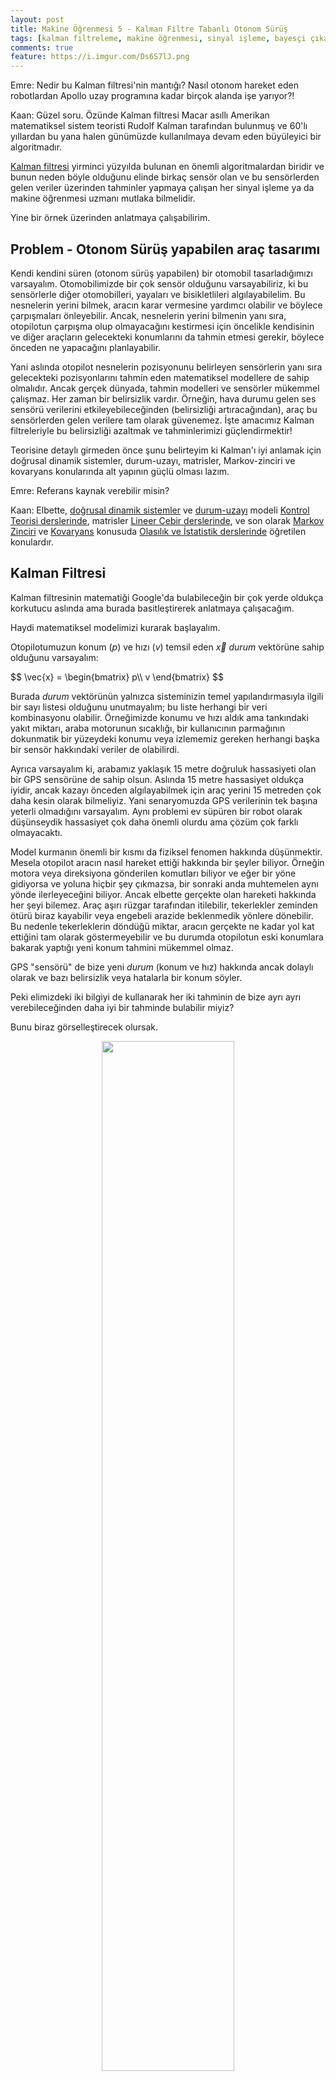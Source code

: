 ```yaml
---
layout: post
title: Makine Öğrenmesi 5 - Kalman Filtre Tabanlı Otonom Sürüş
tags: [kalman filtreleme, makine öğrenmesi, sinyal işleme, bayesçi çıkarım]
comments: true
feature: https://i.imgur.com/Ds6S7lJ.png
---
```


Emre: Nedir bu Kalman filtresi'nin mantığı? Nasıl otonom hareket eden robotlardan Apollo uzay programına kadar birçok alanda işe yarıyor?! 

Kaan: Güzel soru. Özünde Kalman filtresi Macar asıllı Amerikan matematiksel sistem teoristi Rudolf Kalman tarafından bulunmuş ve 60'lı yıllardan bu yana halen günümüzde kullanılmaya devam eden büyüleyici bir algoritmadır.

<a href="https://en.wikipedia.org/wiki/Kalman_filter#Underlying_dynamical_system_model">Kalman filtresi</a> yirminci yüzyılda bulunan en önemli algoritmalardan biridir ve bunun neden böyle olduğunu elinde birkaç sensör olan ve bu sensörlerden gelen veriler üzerinden tahminler yapmaya çalışan her sinyal işleme ya da makine öğrenmesi uzmanı mutlaka bilmelidir. 

Yine bir örnek üzerinden anlatmaya çalışabilirim.

## Problem - Otonom Sürüş yapabilen araç tasarımı

Kendi kendini süren (otonom sürüş yapabilen) bir otomobil tasarladığımızı varsayalım. Otomobilimizde bir çok sensör olduğunu varsayabiliriz, ki bu sensörlerle diğer otomobilleri, yayaları ve bisikletlileri algılayabilelim. Bu nesnelerin yerini bilmek, aracın karar vermesine yardımcı olabilir ve böylece çarpışmaları önleyebilir. Ancak, nesnelerin yerini bilmenin yanı sıra, otopilotun çarpışma olup olmayacağını kestirmesi için öncelikle kendisinin ve diğer araçların gelecekteki konumlarını da tahmin etmesi gerekir, böylece önceden ne yapacağını planlayabilir. 

Yani aslında otopilot nesnelerin pozisyonunu belirleyen sensörlerin yanı sıra gelecekteki pozisyonlarını tahmin eden matematiksel modellere de sahip olmalıdır. Ancak gerçek dünyada, tahmin modelleri ve sensörler mükemmel çalışmaz. Her zaman bir belirsizlik vardır. Örneğin, hava durumu gelen ses sensörü verilerini etkileyebileceğinden (belirsizliği artıracağından), araç bu sensörlerden gelen verilere tam olarak güvenemez. İşte amacımız Kalman filtreleriyle bu belirsizliği azaltmak ve tahminlerimizi güçlendirmektir!

Teorisine detaylı girmeden önce şunu belirteyim ki Kalman'ı iyi anlamak için doğrusal dinamik sistemler, durum-uzayı, matrisler, Markov-zinciri ve kovaryans konularında alt yapının güçlü olması lazım.   

Emre: Referans kaynak verebilir misin? 

Kaan: Elbette, <a href="https://en.wikipedia.org/wiki/Linear_dynamical_system">doğrusal dinamik sistemler</a> ve <a href="https://en.wikipedia.org/wiki/State-space_representation">durum-uzayı</a> modeli <a href="https://en.wikipedia.org/wiki/Control_theory">Kontrol Teorisi derslerinde</a>, matrisler <a href="https://math.mit.edu/~gs/linearalgebra/">Lineer Cebir derslerinde</a>, ve son olarak <a href="https://en.wikipedia.org/wiki/Markov_chain">Markov Zinciri</a> ve <a href="https://en.wikipedia.org/wiki/Covariance">Kovaryans</a> konusuda <a href="https://www.cs.ubc.ca/~murphyk/MLbook/"> Olasılık ve İstatistik derslerinde</a> öğretilen konulardır.  

## Kalman Filtresi

Kalman filtresinin matematiği Google'da bulabileceğin bir çok yerde oldukça korkutucu aslında ama burada basitleştirerek anlatmaya çalışacağım. 

Haydi matematiksel modelimizi kurarak başlayalım. 

Otopilotumuzun konum ($p$) ve hızı ($v$) temsil eden $\vec{x}$ *durum* vektörüne sahip olduğunu varsayalım:

<div>
$$
\vec{x} = \begin{bmatrix} 
p\\ 
v 
\end{bmatrix}
$$
</div>

Burada *durum* vektörünün yalnızca sisteminizin temel yapılandırmasıyla ilgili bir sayı listesi olduğunu unutmayalım; bu liste herhangi bir veri kombinasyonu olabilir. Örneğimizde konumu ve hızı aldık ama tankındaki yakıt miktarı, araba motorunun sıcaklığı, bir kullanıcının parmağının dokunmatik bir yüzeydeki konumu veya izlememiz gereken herhangi başka bir sensör hakkındaki veriler de olabilirdi.

Ayrıca varsayalım ki, arabamız yaklaşık 15 metre doğruluk hassasiyeti olan bir GPS sensörüne de sahip olsun.  Aslında 15 metre hassasiyet oldukça iyidir, ancak kazayı önceden algılayabilmek için araç yerini 15 metreden çok daha kesin olarak bilmeliyiz. Yani senaryomuzda GPS verilerinin tek başına yeterli olmadığını varsayalım. Aynı problemi ev süpüren bir robot olarak düşünseydik hassasiyet çok daha önemli olurdu ama çözüm çok farklı olmayacaktı.

Model kurmanın önemli bir kısmı da fiziksel fenomen hakkında düşünmektir. Mesela otopilot aracın nasıl hareket ettiği hakkında bir şeyler biliyor. Örneğin motora veya direksiyona gönderilen komutları biliyor ve eğer bir yöne gidiyorsa ve yoluna hiçbir şey çıkmazsa, bir sonraki anda muhtemelen aynı yönde ilerleyeceğini biliyor. Ancak elbette gerçekte olan hareketi hakkında her şeyi bilemez. Araç aşırı rüzgar tarafından itilebilir, tekerlekler zeminden ötürü biraz kayabilir veya engebeli arazide beklenmedik yönlere dönebilir. Bu nedenle tekerleklerin döndüğü miktar, aracın gerçekte ne kadar yol kat ettiğini tam olarak göstermeyebilir ve bu durumda otopilotun eski konumlara bakarak yaptığı yeni konum tahmini mükemmel olmaz.

GPS "sensörü" de bize yeni *durum* (konum ve hız) hakkında ancak dolaylı olarak ve bazı belirsizlik veya hatalarla bir konum söyler. 

Peki elimizdeki iki bilgiyi de kullanarak her iki tahminin de bize ayrı ayrı verebileceğinden daha iyi bir tahminde bulabilir miyiz? 

Bunu biraz görselleştirecek olursak.

<p align="center">
<img src="/images/kalman_fig0.png" width="65%" height="65%">
</p>

Dikkat et burada "gerçek" konumun ve hızın ne olduğunu bilmiyoruz. Bu nedenle $x_{t-1}$ *durumuna* ait konumu bile bir olasılık dağılımıyla (öncül dağılım) gösteriyoruz ve en yüksek olasılıkla aracın bu dağılımın beklenen değerinde ($\mu$) olduğunu düşünüyoruz. Figürde gösterdiğim $U$ bilgisi otopilotun bilgisi dahilinde motora giden hızlan/yavaşla komutlarını temsil eden kontrol değişken vektörü, kırmızı dağılım *durum* tahmin denklemleriyle elde ettiğimiz beklenen değeri $x_t$ olan tahmin dağılımı ve mavi dağılımda *ölçüm* (gözlem) tahmin denklemleriyle elde ettiğimiz beklenen değeri $z_t$ olan tahmin dağılımı olsun. Kalman filtresi, durum tahmin olasılık dağılımı ile ve ölçüm tahmin olasılık dağılımını çarparak yeni bir dağılım buluyor.  Bu dağılımın beklenen değeri $x_{est}$ aracın durumu ile ilgili yeni kestirimimiz oluyor ki bu kestirim aslında gerçekte yeni *durumunun* (konum + hız) ne olduğunu her iki tahminden de daha iyi bulur (yani varyansı durum tahmin dağılımı ve ölçüm tahmin dağılımın varyanslarından küçüktür ve beklenen değeri de optimal kestirimdir). 

Şimdi işin matematiğine biraz daha girelim. *Durum* vektörü tahmin denklemini şöyle kurabiliriz:

<div>
$$
\begin{equation} 
\begin{split} 
\color{red}{\mathbf{\hat{x}}_t} &= \mathbf{A} \mathbf{\hat{x}}_{t-1} + \mathbf{B} \color{red}{\vec{\mathbf{u}_t} + \varepsilon_{x}} 
\end{split}  
\end{equation}
$$
</div>

$\varepsilon_{x}$'in *durum* vektörü üzerinde bulunduğumuz tahmine ait belirsizliği modelleyen bir hata dağılımı olduğunu söyleyebiliriz ve Kalman filtresinde bu dağılım her zaman Gaussian varsayılır. Dikkat edersen tahminimiz aslında bir doğrusal denklem olarak kuruldu. $A$ ve $B$'de bu doğrusal dinamik denklemde *durum* vektörü $\hat{x}_{t-1}$ ve *kontrol* (dış etken) vektörü $\vec{u_t}$ ile çarpılan doğrusal sistem matrislerini temsil ediyor. 

Emre: Doğrusal sistemlerde bir dağılımın bir katsayı matrisiyle çarpılması ne anlama geliyor?


Kaan: Bunu görsel olarak göstersem daha iyi olur.

<p align="center">
<img src="/images/kalman_fig04.png" width="50%" height="50%">
</p>

Çarpılan matris orijinal dağılımdaki her noktayı alır ve yeni bir yere taşır, ki bu yeni yerler modelimiz doğruysa sistemin bir sonraki zaman adımında bulunacağı stokastik koşulları temsil eder. *Durum* derken burada sistemin fiziksel konumu ve fiziksel hızını kastediyoruz tabi çünkü *durum* vektörümüz bu iki parametreyi temsil ediyor. $A$ matrisi ile çarpımdan sonra varyans ve kovaryanslara aslında neler olduğundan birazdan bahsedeceğim. Ama şimdilik bu çarpımın yeni *durum* vektörünün kovaryans matrisini değiştirdiğini görmeni istedim.

Burada bir noktaya daha dikkat, dışarıdan herhangi bir şekilde kontrol edilmeyen sistemlerde kontrol vektörü ($\vec{u}$) ve kontrol matrisi $B$ gözardı edilir. 

Tahmini *durum* kestirimi aynı zamanda *öncül kestirim* diye de isimlendirilir çünkü ölçüm alınmadan önce hesaplanır.

Bir de ölçüm tahmin denklemine bakalım: 

<div>
$$
\begin{equation} 
\begin{split} 
\color{royalblue}{\mathbf{\hat{z}}_t} &= \mathbf{C} \color{red}{\mathbf{\hat{x}}_{t}} + \color{darkorange}{\varepsilon_{z}} 
\end{split}  
\end{equation}
$$
</div>

Burada $C$ yine doğrusal tahmin denkleminin katsayısı. Dikkat edersen ölçüm tahmininde girdi olarak *durum* vektör tahmini kullanılıyor ve denkleme ölçüm hatası olasılık dağılımı $\varepsilon_{z}$ 'yi ekliyoruz. Birazdan neden böyle yaptığımız netleşecek. Şimdilik bu hata dağılımının da Gaussian dağılım olduğunu söylemek yeterlidir.

Peki Kalman filtresi bu iki tahmini kullanarak güvenilir $x_{est}$ durum vektörü kestirimini (Kalman tahmini) nasıl yapıyor?

Bunu şöyle gösterebiliriz:

<div>
$$
\begin{equation} 
\begin{split} 
\color{yellowgreen}{\mathbf{x}_{est}} &= \color{red}{\mathbf{\hat{x}}_{t}} + \mathbf{K} (\color{royalblue}{\mathbf{z}_t} - \color{royalblue}{\mathbf{\hat{z}}_t}) 
\end{split}  
\end{equation}
$$
</div>

Evet, işin sırrı bu ifadede. Bu ifadeye *sonsal kestirim* denilir ve $K$ literatürde Kalman kazancı olarak geçen terimdir. Parantez içinde kalan $z_t - \hat{z}_t$ ise düzeltme terimi diye geçer. Peki tüm bunlar ne demek?

Bu denklem bize şunu söylüyor. Elimizde bir yeni *durum* vektörü tahmini $\hat{x}_t$ ve bir de sensörün göstereceği yeni konum tahmini (ölçüm tahmini) $\hat{z}_t$ var. 
Ölçüm tahminimiz ölçümden gelen gözlemle aynıysa o zaman parantez içindeki ifade sıfır olacaktır. Yani *durum* vektörü tahminimize güvenebiliriz. Farkın sıfırdan büyük olduğu zamanlardaysa, *durum* vektörü tahminimizin gözlemden gelen bir düzeltmeye ihtiyacı var demektir. Gözlemle gözleme ait ölçüm tahminimiz arasındaki fark bu düzeltmenin bir ölçüsü olacak. İşte bu farkın ne kadarını hesaba katacağımıza $K$ kalman kazancı karar verir. Kalman kazancı ortaya yeni çıkan bilginin bir ölçüsüdür. Eğer bu farkın ifade ettiği bilgi çoksa o zaman kazanç yüksek olacaktır. Yani ağırlığı artacaktır, aksi durumda küçük olacaktır. 

Kalman burada güzel bir şey yapıyor aslında; kim belirsizliği yüksek bir tahmini başka bir kestirimde yüksek ağırlıkla kullanmak ister ki?

## Doğrusal dinamik sistem modeli

Bu noktada yukarıda ortaya attığımız tahmin denklemlerindeki doğrusal dinamik sistem katsayılarını ($A,B,C$) hesaplama vakti geldi. Artık doğrusal dinamik sistemimizi modellemek için otonom sürüş yapan aracımızın hareket denklemlerini açıkça yazabiliriz. 

Hatırlarsan *durum* vektörümüzü şöyle tanımlamıştık:

<div>
$$
\vec{x} = \begin{bmatrix} 
p\\ 
v 
\end{bmatrix}
$$
</div>

Bu modeli kullanarak ve GPS'in sadece konum bilgisi $p$'yi raporladığını varsayarak $A,B$ ve $C$'yi hesaplayabiliriz ve bunun için de fiziğin konum ve hız için geçerli genel haraket denklemlerinden yararlanabiliriz. Neydi bizim meşhur sabit ivmeli haraketin hareket denklemleri: 

<div>
$$
\begin{split} 
\color{deeppink}{p_t} &= \color{royalblue}{p_{t-1}} + {t} &\color{royalblue}{v_{t-1}} + &\frac{1}{2} \color{darkorange}{a}_t {t}^2 \\ 
\color{deeppink}{v_t} &= &\color{royalblue}{v_{t-1}} + & \color{darkorange}{a}_t {t} 
\end{split}
$$
</div>

Bunu matris formunda şöyle yazabiliriz:

<div>
$$
\begin{align} 
\color{deeppink}{\mathbf{\hat{x}}_t} &= \begin{bmatrix} 
1 & t \\ 
0 & 1 
\end{bmatrix} \begin{bmatrix} 
p_{t-1}\\ 
v_{t-1} 
\end{bmatrix} +  \begin{bmatrix} 
t^2/2\\ 
t 
\end{bmatrix} a_t + \color{darkorange}{\varepsilon_{t}} 
\end{align}
$$
</div>

Ölçüm tahminimizi de şöyle modellemiştik:

<div>
$$
\begin{equation} 
\begin{split} 
\color{royalblue}{\mathbf{\hat{z}}_t} &= \mathbf{C} \color{red}{\mathbf{\hat{x}}_{t}} + \color{darkorange}{\varepsilon_{z}} 
\end{split}  
\end{equation}
$$
</div>

GPS sensörünün bize sadece konum bilgisi $p$'yi verdiğini varsaydığımıza göre; 

<div>
$$
\begin{align} 
\color{royalblue}{\mathbf{\hat{z}}_t} &= \begin{bmatrix} 
1 & 0 
\end{bmatrix} \begin{bmatrix} 
p_{t}\\ 
v_{t} 
\end{bmatrix} + \color{darkorange}{\varepsilon_{z}} 
\end{align}
$$
</div>

O zaman $A$, $B$ ve $C$'yi biliyoruz artık:

<div>
$$
\begin{align} 
A &= \begin{bmatrix} 
1 & t \\ 
0 & 1 
\end{bmatrix}\\
B &= \begin{bmatrix} 
t^2/2 \\
t \end{bmatrix} \\
C &= \begin{bmatrix} 
1 & 0
\end{bmatrix}

\end{align}
$$
</div>

## Kalman Filtre Algoritması

Kalman filtresi özyinelemeli olarak iki adımı tekrar eder; *tahmin* ve ölçümden gelen bilgiyle *güncelleme*. Elimizdeki bilgilerle bir tahmin yapılır ve ardından ölçmeden gelen bilgiyle bir düzeltme güncellemesi. Ardından ortaya çıkan sonsal dağılım bir sonraki adımda öncül dağılım olarak kullanılır. Böylece öncül inançlarımız da güncellenmiş olur. 

Buraya Bayesçi felsefeyle ilgili küçük bir not düşeyim; demek ki ön yargılı olmak değil, yeni bilgi geldiğinde bu yargıyı değiştirebilmek büyük kazanç sağlıyormuş!

## Tahmin

İşe varyans ve kovaryansın hesaplanmasıyla başlayabiliriz. 

Öncelikle *durum* vektörü ve ölçüm tahminlerimizde kullandığımız dağılımların varyanslarını yazalım:

<div>
$$
\begin{equation}  
\begin{aligned}  
\color{darkorange}{\varepsilon_{x}}  = \mathbf{E}_x &= 
\begin{bmatrix} 
\Sigma_{pp} & \Sigma_{pv} \\ 
\Sigma_{vp} & \Sigma_{vv} \\ 
\end{bmatrix} \\
\color{darkorange}{\varepsilon_{z}}  = \mathbf{E}_z &= \sigma_{z}^2
\end{aligned} 
\end{equation}
$$
</div>

*Durum* vektöründe birden fazla rassal değişken olduğu için $E_x$ aslında kovaryans, diğer yandan, ölçüm vektöründe sadece bir rassal değişken olduğu için $E_z$ de aslında bu değişkene ait varyansı temsil edecektir.

Bu bilgiyi kullanarak *durum* vektörü tahmini için elde edeceğimiz kovaryansı şöyle ifade edebiliriz:

<div>
$$
\begin{equation} 
\begin{split} 
\color{red}{\mathbf{\hat{\Sigma}_{t}}} = \mathbf{A} \mathbf{\Sigma_{t-1}} \mathbf{A}^T + \color{darkorange}{\mathbf{E}_x} 
\end{split} 
\end{equation} 
$$
</div>

### Çıkarım
Bu ifadenin çıkarımı o kadar da zor değil. $x$'in kovaryansını şöyle ifade edersek:

<div>
$$
Cov(x) = \Sigma
$$
</div>

ve tahmin denkleminde $A\hat{x}_{t-1}$ olduğunu bildiğimize göre, kovaryansın rassal değişkenin bir sabitle çarpımdan sonraki halini şöyle ifade edebiliriz:

<div>
$$
\begin{equation} 
\begin{split} 
Cov(\color{firebrick}{\mathbf{A}}x) &= \color{firebrick}{\mathbf{A}} \Sigma \color{firebrick}{\mathbf{A}}^T 
\end{split}  
\end{equation}
$$
</div>

Emre: Peki $B$ ve $u$'ya ne oldu?

Kaan: $u$ rassal bir değişken değil, ne olduğunu biliyoruz. O yüzden onun varyansından bahsedilemez. Bir sabitin varyansı gibi varyansını sıfır alıp ihmal ediyoruz.  

Bu aslında klasik olasılık teorisinden bildiğimiz bir çıkarım.

Herneyse, özetle bu ifadede yaptığımız şudur; öncül kovaryansı, $\mathbf{\Sigma_{t-1}}$, hesaplayıp üzerine *durum* vektörümüzün beklenen varyansını ekliyoruz. Bu da bizim tahmini kovaryansımız oluyor.

Şu noktada artık elimizde <span style="color:red">*tahmin denklemleri*</span> var ve bu denklemlerin $A$ ve $B$ katsayılarını varsaydığımız doğrusal dinamik sistemden hesaplayabiliyoruz.

<div>
$$
\begin{equation} 
\begin{split} 
\color{red}{\mathbf{\hat{x}}_t} &= \mathbf{A} \mathbf{\hat{x}}_{t-1} + \mathbf{B} \color{red}{\vec{\mathbf{u}_t} + \varepsilon_{x}} 
\end{split}  
\end{equation}
$$
</div>

<div>
$$
\begin{equation} 
\begin{split} 
\color{red}{\mathbf{\hat{\Sigma}_{t}}} = \mathbf{A} \mathbf{\Sigma_{t-1}} \mathbf{A}^T + \color{darkorange}{\mathbf{E}_x} 
\end{split} 
\end{equation} 
$$
</div>

## Ölçümün ardından düzeltme (güncelleme)

Kalman filtresi sensörlerimizin mükemmel olmamasını da hesaba katar. Ölçümden gelen hatanın varyansı Kalman kazancı hesabına girerek oradan da son yaptığımız tahminde bir rol oynar.

Şimdi yapmamız gereken durum vektörü ve ölçüm vektörü tahminlerinin varyansını kullanarak Kalman kazancını yani $K$'yı hesaplamak. 

Peki Kalman kazancı nasıl hesaplanır?

İşte bu biraz daha karmaşık bir iş. Genel fikir olarak hatırlamamız gereken şey şudur; ölçüm hatasının varyansı (yani belirsizlik) ne kadar yüksekse, Kalman kazancının o kadar küçük olması gerekiyor ki ölçüm tahminimizle gerçek gözlem arasındaki fark *durum* vektörü kestirimimizi çok yüksek ağırlıkla etkilemesin. 

Bu durumda ispatına girmeden Kalman kazancını şöyle ifade edebiliriz:

<div>
$$
\begin{equation} 
\color{red}{\mathbf{K}_t} = \color{red}{\mathbf{\hat{\Sigma}_t} \color{black}{\mathbf{C}^T} (\color{black}{\mathbf{C}} \color{red}{\mathbf{\hat{\Sigma}_t}} \color{black}{\mathbf{C}^T}} + \color{darkorange}{\mathbf{E}_z})^{-1} 
\end{equation}
$$
</div>

Bu ifade gözünü korkutmasın. Bir takım matrisleri çarpıyoruz ama aslında olan şey şudur; ölçüm hatası varyansıda içinde bulunan matris çarpımlarının tersini kovaryans tahminiyle çarpıyoruz. Tersini aldığımız için, ölçümdeki varyans büyüdükçe bu çarpımın değeri küçülecektir. Sonuç olarak ölçümdeki varyans ne kadar büyükse ölçümümüz o kadar az bilgi taşır. Kalman kazancı bu bilginin son kestirim denklemine aktarılmasını sağlar. Bu ifadenin elle çıkarımını kendi kendine yapmanı tavsiye ederim. 

Öyleyse Kalman filtresinin bir sonraki adımı olan güncelleme basamağında <span style="color:red">*güncelleme denklemlerini*</span> kullanarak elde edeceğimiz son *durum* kestirimi $x_{est}$ ve bu kestirimin kovaryansı da şöyle olacaktır;

<div>
$$
\begin{equation} 
\begin{split} 
\color{yellowgreen}{\mathbf{\hat{x}}_{est}} &= \color{red}{\mathbf{\hat{x}}_t} & + & \color{red}{\mathbf{K}_t} ( \color{royalblue}{\mathbf{z}_t} – \color{black}{\mathbf{C} \mathbf{\hat{x}}_t} ) 
\end{split} 
\end{equation}
$$
</div>

<div>
$$
\begin{equation} 
\begin{split} 
\color{yellowgreen}{\mathbf{\Sigma_{est}}} = (I - \color{red}{\mathbf{K}_t} \color{black}{\mathbf{C})} \color{red}{\hat{\Sigma_{t}}} 
\end{split} 
\end{equation} 
$$
</div>

Unutma aslında $\color{black}{\mathbf{C} \mathbf{\hat{x}}_t} = \hat{z}_t$'dir. Dikkat et Kalman kazancının büyüklüğü burada devreye giriyor. $K$ burada ölçümden gelen bilginin ağırlıklandırılarak hesaba katılmasını sağlıyor. 

İkinci denklemde de tahmin kovaryansını yine bir takım matrislerle çarpıyoruz. Eğer Kalman kazancından gelen bilgi sıfırsa, o zaman tahmin kovaryansı efektif olarak $I$ birim matrisiyle çarpılıyor. Böyle bir durumda tahminin kovaryansı öncül kovaryansa eşit olmuş oluyor. Yani yeni bir bilgi kazanmamış oluyoruz. Böylece Bayesçi bakış açısından öncül inancımızı güncellememize de gerek yok demektir. 

Bir kez daha hatırlatayım. Elde ettiğimiz *durum* vektörü tahmini ve kovaryans tahmini bir sonraki adımda öncül bilgi olarak kullanılacak. Yani burada yine Bayesçi yaklaşımı kullanıyoruz. Elde ettiğimiz sonsal dağılım bir sonraki adımda öncül dağılım olarak kullanılıyor. Filtre yinelemeli olarak çalışmaya devam ediyor ve böylece yeni bilgi geldikçe kestirimlerimizin hata varyansı minimuma iniyor. 

## Kalman Filtresi Bilgi Akışı ve Bayesçi Yaklaşım

Diğer yandan şunu da söylemeden geçmeyeyim ki Kalman filtresi en basit dinamik Bayes ağlarından biridir. Durumların gerçek değerlerini gelen ölçümler ve matematik modelimizi kullanarak özyinelemeli olarak hesaplayıp durur. Böylece özyinelemeli Bayesçi kestirimimiz de sonsal dağılımı aynı şekilde tahmin edip durur. Özyinelemeli Bayesçi kestirimde gerçek durum gözlemlenemeyen bir Markov süreci olarak kabul edilir. Yani ölçümler saklı Markov modelimizin gözlemlenebilen durumları gibi düşünülür ancak bu kez Saklı Markov Model'inin aksine ayrık zaman değil sürekli zaman denklemleri ile çalışılır. Daha öncede söylediğim gibi gerçek durum $t$ anında olasılıksal olarak sadece kendinden bir önceki ($t-1$ anındaki) duruma koşulludur ve daha önceki durumlardan bağımsızdır. Bunu matematiksel olarak şöyle ifade ederiz:

<div>
$$
p(x_t|x_{0},...,x_{N-1} ) = p(x_t|x_{t-1})
$$
</div>

ve Markov zincirini de şöyle görselleştiririz:

<p align="center">
<img src="/images/markovChain.png" width="40%" height="40%">
</p>

Bu özyinelemeli çalışmayı bilgi akışı biçiminde de görselleştirebiliriz:

<p align="center">
<img src="/images/kalman_fig01.png" width="85%" height="85%">
</p>

Kalman filtresini Bayesçi stokastik bakış açısından ele alıp olasılık teorisi bakımından neler olduğuna biraz daha detaylı gireceğim. Ama şimdilik kafa karıştırmamak için bu kadar yeterli diyerek yukarıda konuştuklarımız kodlayalım bakalım neler göreceğiz. 

## Algoritmayı Kodlama

```python
import numpy as np
import matplotlib.pyplot as plt
from math import *


# gaussian cizdiren yardimci fonksiyon tanimi
def gaussianpdf(ortalama, varyans, x):
    katsayi = 1.0 / sqrt(2.0 * pi *varyans)
    ustel = exp(-0.5 * (x-ortalama) ** 2 / varyans)
    return katsayi * ustel

# meta degiskenleri ilklendirelim
T = 15 # toplam surus suresi
dt = .1 # ornekleme periyodu

# Bayesci olmayan konum kestirimini hareketli-ortalama ile hesapladigimizi varsayalim
# asagidaki fonksiyon 5 uzunlugunda bir `window` kullanarak girdi olarak gelen sinyalin hareketli ortalamasini alir
har_ort_uzunluk = 5
def smooth(x,window_len=har_ort_uzunluk):
    s=np.r_[x[window_len-1:0:-1],x,x[-2:-window_len-1:-1]]
    w=np.ones(window_len,'d')
    y=np.convolve(w/w.sum(),s,mode='valid')
    return y

# katsayi matrislerini tanimlayalim (dogrusal dinamik sistem katsayi matrisleri)
A = np.array([[1, dt], [0, 1]])  # durum gecis matrisi - aracin beklenen konum ve hizlarini temsilen
B = np.array([dt**2/2, dt]).reshape(2,1) # giris kontrol matrisi - giriste kontrollu olarak verilen ivmenin beklenen etkisini temsilen
C = np.array([1, 0]).reshape(1, 2) # gozlem matrisi - tahmin edilen durum elimizdeyken beklenen gozlemleri (olabilirlik) temsilen

# ana degiskenleri tanimlayalim
u=1.5 # ivmenin buyuklugu
OP_x=np.array([0,0]).reshape(2,1) # konum ve hizi temsil eden durum vektoru ilklendirme
OP_x_kest = OP_x # aracin ilklendirme esnasindaki durum kestirimi
OP_ivme_gurultu_buyuklugu = 0.05; # surec gurultusu - ivmenin standart deviasyonu - [m/s^2]
gozlem_gurultu_buyuklugu = 15;  # olcum gurultusu - otopilotun sensor olcum hatalari - [m]
Ez = gozlem_gurultu_buyuklugu**2; # olcum hatasini kovaryans matrisine cevirelim
Ex = np.dot(OP_ivme_gurultu_buyuklugu**2,np.array([[dt**4/4, dt**3/2], [dt**3/2, dt**2]])) # surec gurultusunu kovaryans matrisine cevirelim 
P = Ex; # ilk arac konum varyansinin kestirimi (kovaryans matrisi)

# sonuc degiskenlerini ilklendirelim
OP_konum = [] # aracin gercek konum vektoru
OP_hiz = [] # aracin gercek hiz vektoru
OP_konum_gozlem = [] # otopilotun gozlemledigi konum vektoru

# dt adimlariyla 0 dan T ye kadar simulasyonu calistiralim
for  t in np.arange(0, T, dt):

  # her bir adim icin aracin gercek durumunu hesaplayalim
  OP_ivme_gurultusu = np.array([[OP_ivme_gurultu_buyuklugu * i for i in np.array([(dt*2/2)*np.random.randn() , dt*np.random.randn()]).reshape(2,1)]]).reshape(2,1)
  OP_x = np.dot(A, OP_x)  + np.dot(B, u) +  OP_ivme_gurultusu

  # otopilotun gozlemledigi (olctugu) gurultulu konum vektorunu olusturalim
  gozlem_gurultusu = gozlem_gurultu_buyuklugu * np.random.randn()
  OP_z = np.dot(C, OP_x) + gozlem_gurultusu

  # konum, hiz ve gozlemleri cizdirmek icin vektor seklinde saklayalim 
  OP_konum.append(float(OP_x[0]))
  OP_hiz.append(float(OP_x[1]))
  OP_konum_gozlem.append(float(OP_z[0]))

# aracin gercek ve otopilot tarafindan gozlemlenen konumlarini cizdirelim
plt.plot(np.arange(0, T, dt), OP_konum, color='red', label='gercek konum')
plt.plot(np.arange(0, T, dt), OP_konum_gozlem, color='black', label='gozlenen konum')

# Kalman filtresi yerine klasik istatistik uygulayip Hareketli-Ortalama alan otopilotun tahmin ettigi konum
plt.plot(np.arange(0, T, dt), smooth(np.array(OP_konum_gozlem)[:-(har_ort_uzunluk-1)]), color='green', label='Klasik istatistik tahmini')
plt.ylabel('Konum [m]')
plt.xlabel('Zaman [s]')

plt.legend()
plt.show()

# Kalman Filtresi

# kestirim degiskenlerini ilklendirelim
OP_konum_kest = [] #otopilot pozisyon kestirimi
OP_hiz_kest = [] # otopilot hiz kestirimi
OP_x=np.array([0,0]).reshape(2,1) # otopilot durum vektorunu yeniden ilklendir
P_kest = P
P_buyukluk_kest = []
durum_tahmin = []
varyans_tahmin = []

for z in OP_konum_gozlem:
  
  # tahmin adimi

  # yeni durum tahminimizi hesaplayalim
  OP_x_kest = np.dot(A, OP_x_kest)  + np.dot(B, u)
  durum_tahmin.append(OP_x_kest[0])

  # yeni kovaryansi tahminini hesaplayalim
  P = np.dot(np.dot(A,P), A.T) + Ex
  varyans_tahmin.append(P)

  # guncelleme adimi
  
  # Kalman kazancini hesaplayalim
  K = np.dot(np.dot(P, C.T), np.linalg.inv(Ez + np.dot(C, np.dot(P, C.T))))

  # durum kestirimini guncelleyelim
  z_tahmin= z - np.dot(C, OP_x_kest)
  OP_x_kest = OP_x_kest + np.dot(K, z_tahmin)

  # kovaryans kestirimini guncelleyelim
  I = np.eye(A.shape[1])
  P = np.dot(np.dot(I - np.dot(K, C), P), (I - np.dot(K, C)).T) + np.dot(np.dot(K, Ez), K.T)

  #  otopilotun konum, hiz ve kovaryans tahminlerini vektorel olarak saklayalim 
  OP_konum_kest.append(np.dot(C, OP_x_kest)[0])
  OP_hiz_kest.append(OP_x_kest[1])
  P_buyukluk_kest.append(P[0])
 
plt.plot(np.arange(0, T, dt), OP_konum, color='red', label='gercek konum')
plt.plot(np.arange(0, T, dt), OP_konum_gozlem, color='black', label='gozlenen konum')
plt.plot(np.arange(0, T, dt), OP_konum_kest, color='blue', label='Bayesci Kalman tahmini')
plt.ylabel('Konum [m]')
plt.xlabel('Zaman [s]')
plt.legend()
plt.show()

# konumun mumkun olan araligini tanimlayalim
x_axis = np.arange(OP_x_kest[0]-gozlem_gurultu_buyuklugu*1.5, OP_x_kest[0]+gozlem_gurultu_buyuklugu*1.5, dt) 

# Kalman durum tahmin dagilimini bul
mu1 = OP_x_kest[0]
sigma1 = P[0][0]

print("Ortalama karesel hata: ", sigma1)

# durum tahmin dagilimini hesaplayalim
g1 = []
for x in x_axis:
    g1.append(gaussianpdf(mu1, sigma1, x))

# durum tahmin dagilimini cizdir
y=np.dot(g1,1/np.max(g1))
plt.plot(x_axis, y, label='sonsal tahmin dağılımı')
print(np.mean(x_axis))
print(OP_konum[-1])

# gozlemi dagilimini bul
mu2 = OP_konum_gozlem[-1]
sigma2 = gozlem_gurultu_buyuklugu

# gozlem dagilimini hesaplayalim
g2 = []
for x in x_axis:
    g2.append(gaussianpdf(mu2, sigma2, x))

# gozlem dagilimini cizdir
y=np.dot(g2,1/np.max(g2))
plt.plot(x_axis, y, label='gözlem dağılımı')

# gercek pozisyonu cizdir
plt.axvline(OP_konum[-1], 0.05, 0.95, color='red', label='gercek konum')
plt.legend(loc='upper left')
plt.xlabel('Konum [m]')
plt.ylabel('Olasılık Yoğunluk Fonksiyonu')
plt.show()
```
Kalman filtresinin yukarıdaki simülasyonunu çalıştırırsak şöyle bir çıktı elde ederiz:

<p align="center">
<img src="/images/kalman_fig02.png" width="75%" height="75%">
</p>

Örnekte sadece Kalman filtresi değil, bir de Kalman yerine klasik istatistik yöntemlerinden birini ele aldık. Birçok klasik istatistik yöntemi uygulanabilir ama karşılaştırmak için literatürde sıkça kullanılan hareketli ortalama (moving average) filtresini kullandık. 

Son olarak Kalman filtresinin yaptığı son tahminin dağılımına bakalım. Gördüğün üzere gözlem dağılımının (GPS'ten gelen veriler) ortalaması gerçek konuma uzak olmasına rağmen, tahmini durumun konum dağılımının ortalaması gerçek konuma çok yakın çıkmış (tahminlerimizin ortalama karesel hatası yukarıdaki simülasyon parametreleri ile 0.274 metre!).  

<p align="center">
<img src="/images/kalman_fig03.png" width="75%" height="75%">
</p>

## ileri Seviye Konular ve Gerçek Hayat

Yukarıda Kalman kazancından bahsettim ve direk tanımlayan ifadeyi verdim ama nasıl çıkarıldığını söylemedim. Kalman kazancının nasıl çıkarıldığını merak ettiysen şöyle bir ipucu verebilirim: Durum tahmininin hata kovaryansını matris formunda yazarsan ve bu matrisin izinin (trace), $Tr[\color{red}{\mathbf{\hat{\Sigma}_{t\|t}}}]$, Kalman kazancına göre türevini alarak türevi minimize etmeye çalışırsan, buradan $\color{red}{K_t}$'yi çekerek çıkarımını yapabilirsin. Unutma kovaryans matrisinin izi, yani diyagoneldeki elemanları bize ortalama karesel hatayı (<a href="https://tr.qwe.wiki/wiki/Mean_squared_error">mean squared error- MSE</a>) veriyordu ve biz de bu hatayı minimize etmeye çalışıyoruz. İlle çıkarımın nasıl yapıldığına başka bir kaynaktan bakmak istersen MIT'de yayınlanan <a href="http://web.mit.edu/kirtley/kirtley/binlustuff/literature/control/Kalman%20filter.pdf">Kalman filtresini</a> anlatan bu kaynakta bulabilirsin.  

Bir başka teorik bakış açısından, Kalman filtresinin ana varsayımı alttaki sistemin doğrusal dinamik bir sistem olduğudur ve Kalman filtresi hata ve ölçüm rassal değişkenleri Gaussian dağılıma (sıklıkla çok değişkenli Gaussian dağılımı) sahip olduğunda teorik olarak optimal filtredir. Sistemin öncülü olan Gaussian dağılımı tahmin yaparken kullandığımız doğrusal dönüşümlerden sonra da yine Gaussian kalmaya devam eder. Bu nedenle Kalman filtresi yakınsar. Ancak aklına şöyle bir soru gelebilir: Peki üzerinde çalıştığımız dinamik sistem doğrusal değilse ne olacak?  

O zaman doğrusal dönüşüm yerine doğrusal olmayan fonksiyonlar kullanmamız gerekecek. Doğrusal olmayan dönüşümler öncül olarak varsaydığımız Gaussian dağılımını bilmediğimiz bir dağılıma dönüştürebilir. Böyle durumların etrafından dolaşmak için "genişletilmiş Kalman filtreleri" geliştirilmiştir. Genişletilmiş Kalman'da doğrusal olmayan fonksiyonumuz halihazırdaki durum tahmin kestiriminin beklenen değeri civarında doğrusallaştırılır. 

<p align="center">
<img src="/images/kalman_fig05.png" width="50%" height="50%">
</p>

Bu figür <a href="https://www.mathworks.com/help/fusion/ug/extended-kalman-filters.html">Mathworks</a>'ten alınmıştır.


Doğrusal olmanan dinamik sistem artık aşağıdaki şekilde modellenir:

<div>
$$
\hat{x}_{t} = f(\hat{x}_{t-1}, u_t) + \varepsilon_{x} \\
z_t = g(\hat{x}_{t}) + \varepsilon_{z}
$$
</div>

Bu sistemin doğrusallaştırılabilmesi için aşağıdaki Jakobyan matrislerinin hesaplanması gerekir.

<div>
$$
F = \left[ \frac{\partial f}{\partial x} \right ] _{\hat{x}_{t-1}, u_t}, G = \left[ \frac{\partial f}{\partial x} \right ] _{\hat{x}_{t-1}}
$$
</div>

Burada artık şunu söylemem lazım ki, gerçek hayatta bu Jakobyenlerdeki kısmi türevleri analitik olarak bulup hesaplamak zordur ve her zaman mümkün olmayabilir. Numerik olarak hesaplamak da yine işlemsel olarak karmaşıktır. Bir diğer yandan genişletilmiş Kalman filtresi sadece türevi alınabilen modellerde çalışır ve sistem yüksek derecede doğrusal olmayan bir modele sahipse artık optimal olmaktan da çıkar.

Kalman filtresiyle çözmenin artık makul ya da mümkün olmadığı durumlarda yardımımıza 1940'lı yılların nükleer fizik çalışmalarından mühendislik dünyasına yavaşça sızıp gelen yeni ve meşhur başka bir algoritma koşar; <a href="https://en.wikipedia.org/wiki/Monte_Carlo_method">Monte Carlo yakınsaması</a>. 90'lı yıllardan günümüze kadar doğrusal-, parametrik- ve Gaussian- olmayan dinamik sistemlerin modellenmesinde başarıyla kullanılmaktadır. Monte Carlo filtreleme de yine bu yüzyıl içinde bulunmuş en önemli algoritmalardan biridir! İlerleyen yazılarda ona da geleceğim.

## İşlem Karmaşıklığı

Kalman filtrelemenin Markov özelliği halihazırdaki *durumdan* bir önceki *durumdan* geride kalan geçmişle ilgilenmememizi sağlar. Bu nedenle KF algoritmaları hem bellek bakımından avantajlı hem de hızlıdırlar. Bu da Kalman filtresini gömülü sistemler için güzel bir aday haline getirir. Aynı problemi çözmeye aday Yapay Sinir Ağları gibi yöntemler hem çok uzun geçmiş veriye ihtiyaç duyabilir hem de işlemsel olarak çok daha karmaşık olabilir. Bu da daha çok bellek ve işlem gücü demektir. Bu nedenle gömülü sistemlerde pek tercih edilmezler. 

## Referanslar
1. <a href="https://www.cs.ubc.ca/~murphyk/MLbook/">Machine Learning: A Probabilistic Perspective</a>
2. <a href="http://web.mit.edu/kirtley/kirtley/binlustuff/literature/control/Kalman%20filter.pdf">Tutorial: The Kalman Filter</a>
3. <a href="https://arxiv.org/pdf/1910.03558.pdf">A Step by Step Mathematical Derivation and Tutorial on Kalman Filters</a>

<p align="center">
<img src="https://hitcounter.pythonanywhere.com/count/tag.svg" alt="Hits">
</p> 
